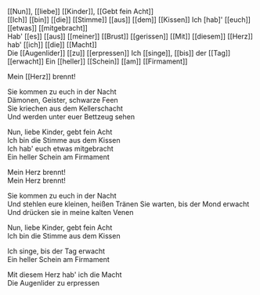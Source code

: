 [[Nun]], [[liebe]] [[Kinder]], [[Gebt fein Acht]]  
[[Ich]] [[bin]] [[die]] [[Stimme]] [[aus]] [[dem]] [[Kissen]]
Ich [hab]' [[euch]] [[etwas]] [[mitgebracht]]  
Hab' [[es]] [[aus]] [[meiner]] [[Brust]] [[gerissen]]
[[Mit]] [[diesem]] [[Herz]] hab' [[ich]] [[die]] [[Macht]]  
Die [[Augenlider]] [[zu]] [[erpressen]]
Ich [[singe]], [[bis]] der [[Tag]] [[erwacht]]
Ein [[heller]] [[Schein]] [[am]] [[Firmament]]  
  
Mein [[Herz]] brennt!

Sie kommen zu euch in der Nacht  
Dämonen, Geister, schwarze Feen  
Sie kriechen aus dem Kellerschacht  
Und werden unter euer Bettzeug sehen

Nun, liebe Kinder, gebt fein Acht  
Ich bin die Stimme aus dem Kissen  
Ich hab' euch etwas mitgebracht  
Ein heller Schein am Firmament

Mein Herz brennt!  
Mein Herz brennt!
  
Sie kommen zu euch in der Nacht  
Und stehlen eure kleinen, heißen Tränen
Sie warten, bis der Mond erwacht  
Und drücken sie in meine kalten Venen

Nun, liebe Kinder, gebt fein Acht  
Ich bin die Stimme aus dem Kissen

Ich singe, bis der Tag erwacht  
Ein heller Schein am Firmament
  
Mit diesem Herz hab' ich die Macht  
Die Augenlider zu erpressen

